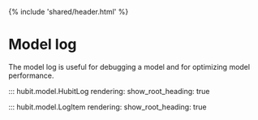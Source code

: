 {% include 'shared/header.html' %}

# Model log

The model log is useful for debugging a model and for optimizing model 
performance.

::: hubit.model.HubitLog
    rendering:
        show_root_heading: true

::: hubit.model.LogItem
    rendering:
        show_root_heading: true

